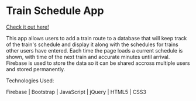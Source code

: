 # Train Schedule App

[Check it out here!](https://barroncn.github.io/TrainSchedule/)

This app allows users to add a train route to a database that will keep track of the train's schedule and display it along with the schedules for trains other users have entered. Each time the page loads a current schedule is shown, with time of the next train and accurate minutes until arrival. Firebase is used to store the data so it can be shared accross multiple users and stored permanently. 


Technologies Used:

Firebase | Bootstrap | JavaScript | jQuery | HTML5 | CSS3
